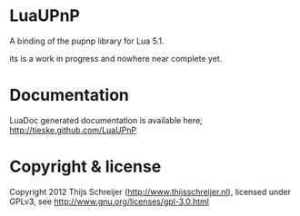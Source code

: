 LuaUPnP
=======

A binding of the pupnp library for Lua 5.1.

its is a work in progress and nowhere near complete yet.

Documentation
==========
LuaDoc generated documentation is available here; http://tieske.github.com/LuaUPnP

Copyright & license
=======
Copyright 2012 Thijs Schreijer (http://www.thijsschreijer.nl), licensed under GPLv3, see http://www.gnu.org/licenses/gpl-3.0.html
